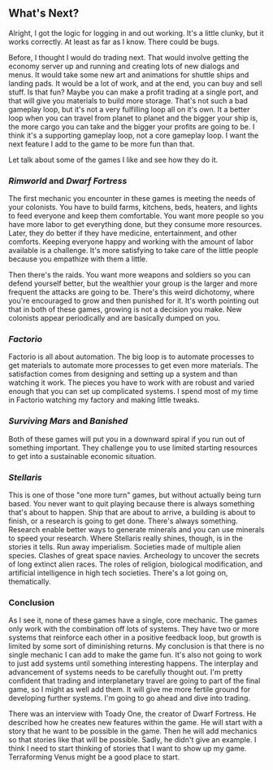 ## What's Next?

Alright, I got the logic for logging in and out working.  It's a little clunky, but it works correctly.  At least as far as I know.  There could be bugs.

Before, I thought I would do trading next.  That would involve getting the economy server up and running and creating lots of new dialogs and menus.  It would take some new art and animations for shuttle ships and landing pads.  It would be a lot of work, and at the end, you can buy and sell stuff.  Is that fun?  Maybe you can make a profit trading at a single port, and that will give you materials to build more storage.  That's not such a bad gameplay loop, but it's not a very fulfilling loop all on it's own.  It a better loop when you can travel from planet to planet and the bigger your ship is, the more cargo you can take and the bigger your profits are going to be.  I think it's a supporting gameplay loop, not a core gameplay loop.  I want the next feature I add to the game to be more fun than that.

Let talk about some of the games I like and see how they do it.

### *Rimworld* and *Dwarf Fortress*

The first mechanic you encounter in these games is meeting the needs of your colonists.  You have to build farms, kitchens, beds, heaters, and lights to feed everyone and keep them comfortable.  You want more people so you have more labor to get everything done, but they consume more resources.  Later, they do better if they have medicine, entertainment, and other comforts.  Keeping everyone happy and working with the amount of labor available is a challenge.  It's more satisfying to take care of the little people because you empathize with them a little.  

Then there's the raids.  You want more weapons and soldiers so you can defend yourself better, but the wealthier your group is the larger and more frequent the attacks are going to be.  There's this weird dichotomy, where you're encouraged to grow and then punished for it.  It's worth pointing out that in both of these games, growing is not a decision you make.  New colonists appear periodically and are basically dumped on you.

### *Factorio*

Factorio is all about automation.  The big loop is to automate processes to get materials to automate more processes to get even more materials.  The satisfaction comes from designing and setting up a system and than watching it work.  The pieces you have to work with are robust and varied enough that you can set up complicated systems.  I spend most of my time in Factorio watching my factory and making little tweaks.

### *Surviving Mars* and *Banished*

Both of these games will put you in a downward spiral if you run out of something important.  They challenge you to use limited starting resources to get into a sustainable economic situation.

### *Stellaris*

This is one of those "one more turn" games, but without actually being turn based.  You never want to quit playing because there is always something that's about to happen.  Ship that are about to arrive, a building is about to finish, or a research is going to get done.  There's always something.  Research enable better ways to generate minerals and you can use minerals to speed your research.  Where Stellaris really shines, though, is in the stories it tells.  Run away imperialism.  Societies made of multiple alien species.  Clashes of great space navies.  Archeology to uncover the secrets of long extinct alien races.  The roles of religion, biological modification, and artificial intelligence in high tech societies.  There's a lot going on, thematically.

### Conclusion

As I see it, none of these games have a single, core mechanic.  The games only work with the combination off lots of systems.  They have two or more systems that reinforce each other in a positive feedback loop, but growth is limited by some sort of diminishing returns.  My conclusion is that there is no single mechanic I can add to make the game fun.  It's also not going to work to just add systems until something interesting happens.  The interplay and advancement of systems needs to be carefully thought out.  I'm pretty confident that trading and interplanetary travel are going to part of the final game, so I might as well add them.  It will give me more fertile ground for developing further systems.  I'm going to go ahead and dive into trading.

There was an interview with Toady One, the creator of Dwarf Fortress.  He described how he creates new features within the game.  He will start with a story that he want to be possible in the game.  Then he will add mechanics so that stories like that will be possible.  Sadly, he didn't give an example.  I think I need to start thinking of stories that I want to show up my game.  Terraforming Venus might be a good place to start.

